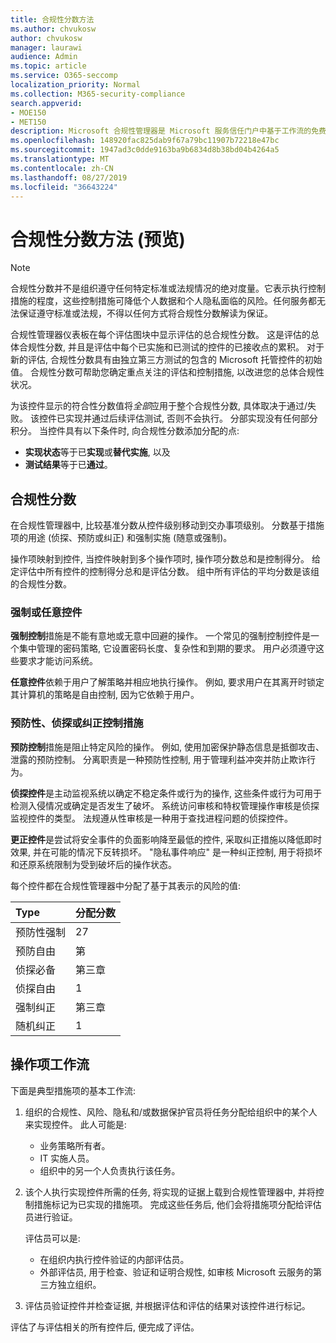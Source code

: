 ```yaml
---
title: 合规性分数方法
ms.author: chvukosw
author: chvukosw
manager: laurawi
audience: Admin
ms.topic: article
ms.service: O365-seccomp
localization_priority: Normal
ms.collection: M365-security-compliance
search.appverid:
- MOE150
- MET150
description: Microsoft 合规性管理器是 Microsoft 服务信任门户中基于工作流的免费风险评估工具。 合规性管理器使你能够跟踪、分配和验证与 Microsoft 云服务相关的法规遵从性活动。
ms.openlocfilehash: 148920fac825dab9f67a79bc11907b72218e47bc
ms.sourcegitcommit: 1947ad3c0dde9163ba9b6834d8b38bd04b4264a5
ms.translationtype: MT
ms.contentlocale: zh-CN
ms.lasthandoff: 08/27/2019
ms.locfileid: "36643224"
---
```

# <a name="compliance-score-methodology-preview"></a>合规性分数方法 (预览)

> [!NOTE]
> 合规性分数并不是组织遵守任何特定标准或法规情况的绝对度量。它表示执行控制措施的程度，这些控制措施可降低个人数据和个人隐私面临的风险。任何服务都无法保证遵守标准或法规，不得以任何方式将合规性分数解读为保证。

合规性管理器仪表板在每个评估图块中显示评估的总合规性分数。 这是评估的总体合规性分数, 并且是评估中每个已实施和已测试的控件的已接收点的累积。 对于新的评估, 合规性分数具有由独立第三方测试的包含的 Microsoft 托管控件的初始值。 合规性分数可帮助您确定重点关注的评估和控制措施, 以改进您的总体合规性状况。

为该控件显示的符合性分数值将*全部*应用于整个合规性分数, 具体取决于通过/失败。 该控件已实现并通过后续评估测试, 否则不会执行。 分部实现没有任何部分积分。 当控件具有以下条件时, 向合规性分数添加分配的点:

- **实现状态**等于已**实现**或**替代实施**, 以及
- **测试结果**等于已**通过**。

## <a name="compliance-score"></a>合规性分数
  
在合规性管理器中, 比较基准分数从控件级别移动到交办事项级别。 分数基于措施项的用途 (侦探、预防或纠正) 和强制实施 (随意或强制)。

操作项映射到控件, 当控件映射到多个操作项时, 操作项分数总和是控制得分。 给定评估中所有控件的控制得分总和是评估分数。 组中所有评估的平均分数是该组的合规性分数。
  
### <a name="mandatory-or-discretionary-controls"></a>强制或任意控件
  
 **强制控制**措施是不能有意地或无意中回避的操作。 一个常见的强制控制控件是一个集中管理的密码策略, 它设置密码长度、复杂性和到期的要求。 用户必须遵守这些要求才能访问系统。
  
 **任意控件**依赖于用户了解策略并相应地执行操作。 例如, 要求用户在其离开时锁定其计算机的策略是自由控制, 因为它依赖于用户。
  
### <a name="preventative-detective-or-corrective-controls"></a>预防性、侦探或纠正控制措施
  
 **预防控制**措施是阻止特定风险的操作。 例如, 使用加密保护静态信息是抵御攻击、泄露的预防控制。 分离职责是一种预防性控制, 用于管理利益冲突并防止欺诈行为。
  
 **侦探控件**是主动监视系统以确定不稳定条件或行为的操作, 这些条件或行为可用于检测入侵情况或确定是否发生了破坏。 系统访问审核和特权管理操作审核是侦探监视控件的类型。 法规遵从性审核是一种用于查找进程问题的侦探控件。
  
**更正控件**是尝试将安全事件的负面影响降至最低的控件, 采取纠正措施以降低即时效果, 并在可能的情况下反转损坏。 "隐私事件响应" 是一种纠正控制, 用于将损坏和还原系统限制为受到破坏后的操作状态。
  
每个控件都在合规性管理器中分配了基于其表示的风险的值:

|**Type**|**分配分数**|
|:-----|:-----|
| 预防性强制 | 27 |
| 预防自由 | 第 |
| 侦探必备 | 第三章 |
| 侦探自由 | 1 |
| 强制纠正 | 第三章 |
| 随机纠正 | 1 |
  
## <a name="action-item-workflow"></a>操作项工作流

下面是典型措施项的基本工作流:
  
1. 组织的合规性、风险、隐私和/或数据保护官员将任务分配给组织中的某个人来实现控件。 此人可能是:

    - 业务策略所有者。
    - IT 实施人员。
    - 组织中的另一个人负责执行该任务。

2. 该个人执行实现控件所需的任务, 将实现的证据上载到合规性管理器中, 并将控制措施标记为已实现的措施项。 完成这些任务后, 他们会将措施项分配给评估员进行验证。

    评估员可以是:

    - 在组织内执行控件验证的内部评估员。
    - 外部评估员, 用于检查、验证和证明合规性, 如审核 Microsoft 云服务的第三方独立组织。

3. 评估员验证控件并检查证据, 并根据评估和评估的结果对该控件进行标记。

评估了与评估相关的所有控件后, 便完成了评估。